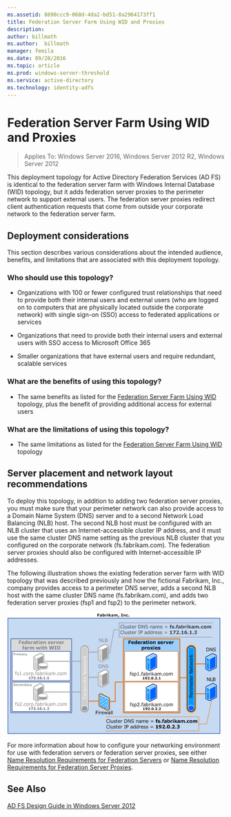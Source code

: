 ```yaml
---
ms.assetid: 8890ccc9-068d-4da2-bd51-8a2964173ff1
title: Federation Server Farm Using WID and Proxies
description:
author: billmath
ms.author:  billmath
manager: femila
ms.date: 09/28/2016
ms.topic: article
ms.prod: windows-server-threshold
ms.service: active-directory
ms.technology: identity-adfs
---
```


# Federation Server Farm Using WID and Proxies

>Applies To: Windows Server 2016, Windows Server 2012 R2, Windows Server 2012

This deployment topology for Active Directory Federation Services \(AD FS\) is identical to the federation server farm with Windows Internal Database \(WID\) topology, but it adds federation server proxies to the perimeter network to support external users. The federation server proxies redirect client authentication requests that come from outside your corporate network to the federation server farm.  
  
## Deployment considerations  
This section describes various considerations about the intended audience, benefits, and limitations that are associated with this deployment topology.  
  
### Who should use this topology?  
  
-   Organizations with 100 or fewer configured trust relationships that need to provide both their internal users and external users \(who are logged on to computers that are physically located outside the corporate network\) with single sign\-on \(SSO\) access to federated applications or services  
  
-   Organizations that need to provide both their internal users and external users with SSO access to Microsoft Office 365  
  
-   Smaller organizations that have external users and require redundant, scalable services  
  
### What are the benefits of using this topology?  
  
-   The same benefits as listed for the [Federation Server Farm Using WID](Federation-Server-Farm-Using-WID-2012.md) topology, plus the benefit of providing additional access for external users  
  
### What are the limitations of using this topology?  
  
-   The same limitations as listed for the [Federation Server Farm Using WID](Federation-Server-Farm-Using-WID-2012.md) topology  
  
## Server placement and network layout recommendations  
To deploy this topology, in addition to adding two federation server proxies, you must make sure that your perimeter network can also provide access to a Domain Name System \(DNS\) server and to a second Network Load Balancing \(NLB\) host. The second NLB host must be configured with an NLB cluster that uses an Internet\-accessible cluster IP address, and it must use the same cluster DNS name setting as the previous NLB cluster that you configured on the corporate network \(fs.fabrikam.com\). The federation server proxies should also be configured with Internet\-accessible IP addresses.  
  
The following illustration shows the existing federation server farm with WID topology that was described previously and how the fictional Fabrikam, Inc., company provides access to a perimeter DNS server, adds a second NLB host with the same cluster DNS name \(fs.fabrikam.com\), and adds two federation server proxies \(fsp1 and fsp2\) to the perimeter network.  
  
![](media/FarmWIDProxies.gif)  
  
For more information about how to configure your networking environment for use with federation servers or federation server proxies, see either [Name Resolution Requirements for Federation Servers](Name-Resolution-Requirements-for-Federation-Servers.md) or [Name Resolution Requirements for Federation Server Proxies](Name-Resolution-Requirements-for-Federation-Server-Proxies.md).  
  
## See Also
[AD FS Design Guide in Windows Server 2012](AD-FS-Design-Guide-in-Windows-Server-2012.md)
